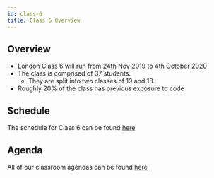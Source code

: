 ```yaml
---
id: class-6
title: Class 6 Overview
---
```


## Overview

- London Class 6 will run from 24th Nov 2019 to 4th October 2020
- The class is comprised of 37 students.
  - They are split into two classes of 19 and 18.
- Roughly 20% of the class has previous exposure to code

## Schedule

The schedule for Class 6 can be found [here](https://docs.google.com/spreadsheets/d/1sZNv9P6_cee8-0kG8sT83qkhZBPwL0z7hKqi03lGUTE/edit#gid=1718527320)

## Agenda

All of our classroom agendas can be found [here](https://docs.google.com/document/d/1Xj-JuTZLgozgIqpYlSQR1bziQ9Ljna-olwlQ6bS7lgw/edit?usp=sharing)
